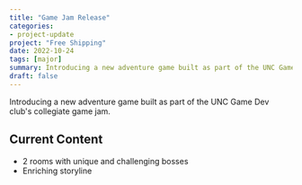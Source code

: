 ```yaml
---
title: "Game Jam Release"
categories:
- project-update
project: "Free Shipping"
date: 2022-10-24
tags: [major]
summary: Introducing a new adventure game built as part of the UNC Game Dev club's collegiate game jam.
draft: false
---
```

Introducing a new adventure game built as part of the UNC Game Dev club's collegiate game jam.
<!-- More -->

## Current Content

- 2 rooms with unique and challenging bosses
- Enriching storyline